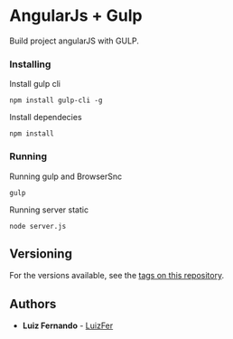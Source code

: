 # AngularJs + Gulp

Build project angularJS with GULP.

### Installing

Install gulp cli

```
npm install gulp-cli -g
```

Install dependecies
```
npm install
```

### Running

Running gulp and BrowserSnc

```
gulp
```

Running server static

```
node server.js
```

## Versioning

For the versions available, see the [tags on this repository](https://github.com/luizfer/angularJS-gulp-boilerplate/tags). 

## Authors

* **Luiz Fernando** - [LuizFer](https://github.com/luizfer)

